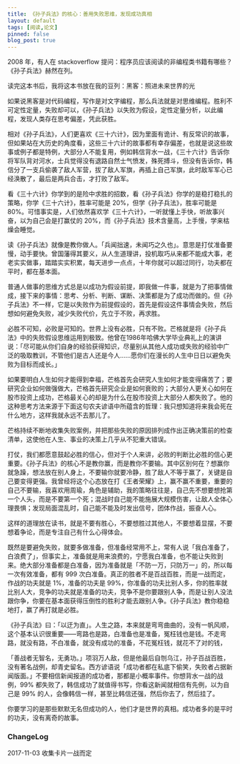 ```yaml
---
title: 《孙子兵法》的核心：善用失败思维，发现成功真相
layout: default
tags: [阅读,论文]
pinned: false
blog_post: true
---
```


2008 年，有人在 stackoverflow 提问：程序员应该阅读的非编程类书籍有哪些？《孙子兵法》赫然在列。

读完这本书后，我将这本书放在我的豆列：黑客：照进未来世界的光

如果说黑客是对代码编程，写作是对文字编程，那么兵法就是对思维编程。胜利不可定性定量，失败却可以，《孙子兵法》以失败为假设，定性定量分析，以此编程，发现人类存在思考偏差，凭此获胜。

相对《孙子兵法》，人们更喜欢《三十六计》，因为里面有诡计、有反常识的故事，但如果站在大历史的角度看，这些三十六计的故事都有幸存偏差，也就是说这些故事或例子都是特例，大部分人不能复用，例如韩信背水一战，《三十六计》告诉你将军队背对河水，士兵觉得没有退路自然士气愤发，殊死搏斗，但没有告诉你，韩信分了一支兵偷袭了敌人军营，拔了敌人军旗，再插上自己军旗，此时敌军军心已经涣散了，最后是两兵合击，才打败了敌军。

看《三十六计》你学到的是险中求胜的招数，看《孙子兵法》你学的是稳打稳扎的策略，你学《三十六计》，胜率可能是 20%，但学《孙子兵法》，胜率可能是 80%。可惜事实是，人们依然喜欢学《三十六计》，一听就懂上手快，听故事兴奋，以为自己会是打赢仗的 20%，而《孙子兵法》技术含量高，上手慢，学来枯燥会睡觉。

读《孙子兵法》就像是教你做人。「兵闻拙速，未闻巧之久也」。意思是打仗准备要慢，动手要快。曾国藩得其要义，从人生道理讲，投机取巧从来都不能成大事，老老实实做事，踏踏实实积累，每天进步一点点，十年你就可以超过同行，功夫都在平时，都在基本面。

普通人做事的思维方式总是以成功为假设前提，即我做一件事，就是为了把事情做成，接下来的事情：思考、分析、判断、谋断、决策都是为了成功而做的。但《孙子兵法》不一样，它是以失败作为前提假设的，首先是假设这件事情会失败，然后想如何避免失败，减少失败代价，先立于不败，再求胜。

必胜不可知，必败是可知的。世界上没有必胜，只有不败。芒格就是将《孙子兵法》中的失败假设思维运用到极致。他曾在1986年哈佛大学毕业典礼上的演讲说：「尽可能从你们自身的经验获得知识，尽量别从其他人成功或失败的经验中广泛的吸取教训，不管他们是古人还是今人……愿你们在漫长的人生中日日以避免失败为目标而成长。」

如果要明白人生如何才能得到幸福，芒格首先会研究人生如何才能变得痛苦了；要研究企业如何做强做大，芒格首先研究企业是如何衰败的；大部分人更关心如何在股市投资上成功，芒格最关心的却是为什么在股市投资上大部分人都失败了。他的这种思考方法来源于下面这句农夫谚语中所蕴含的哲理：我只想知道将来我会死在什么地方，这样我就永远不去那儿了。

芒格持续不断地收集失败案例，并把那些失败的原因排列成作出正确决策前的检查清单，这使他在人生、事业的决策上几乎从不犯重大错误。

打仗，我们都愿意鼓起必胜的信心，但对于个人来讲，必败的判断比必胜的信心更重要。《孙子兵法》的核心不是教你赢，而是教你不要输。其中区别何在？想赢你就急躁，想法放在别人身上，不要输你就要冷静，胜了敌人不等于赢了，关键是自己要变得更强。我曾经将这个心态放在打《王者荣耀》上，赢不赢不重要，重要的自己不要输，我喜欢用周瑜，角色是辅助，我的策略往往是，自己先不想要想抢第一个人头，而是不要第一个死；混战时自己能不能施展大规模伤害，让敌人全体心理畏惧；发现局面混乱时，自己能不能及时发出信号，团体作战，振奋人心。

这样的道理放在读书，就是不要有胜心，不要想胜过其他人，不要想着显摆，不要想着争论，而是专注自己有什么心得体会。

既然是要避免失败，就要多做准备，但准备经常用不上，常有人说「我白准备了，白浪费了」，但事实上，准备就是用来浪费的，宁愿我白准备，也不能让失败到来。绝大部分准备都是白准备，因为准备就是「不防一万，只防万一」的，所以每一次有效准备，都有 999 次白准备。真正的胜者不是百战百胜，而是一战而定，作战的功夫就是 1%，准备的功夫是 99%，你准备的功夫比别人多，你的胜率就比别人大，竞争的功夫就是准备的功夫，竞争不是你要跟别人争，而是让别人没法跟你争，你要在基本面获得压倒性的胜利才能去跟别人争。《孙子兵法》教你稳稳地打，赢了再打就是必胜。

《孙子兵法》曰：「以迂为直」。人生之路，本来就是弯弯曲曲的，没有一帆风顺，这个基本认识很重要——弯路也是路，白准备也是准备，冤枉钱也是钱。不走弯路，就没有路，不白准备，就没有成功的准备，不花冤枉钱，就花不了对的钱，

「善战者无智名，无勇功。」项羽万人敌，但是他最后自刎乌江，孙子百战百胜，没有著名战例，却青史留名。西方谚语说「成功者都在私底下偷笑，失败者占据新闻版面。」不要相信新闻报道的成功者，那都是小概率事件。你想背水一战的战例，99% 都失败了，韩信成功了就值得书写，你看这新闻就相信有先例，以为自己是 99% 的人，会像韩信一样，甚至比韩信还强，然后你去了，然后挂了。

你要学习的是那些默默无名但成功的人，他们才是世界的真相。成功者多的是平时的功夫，没有离奇的故事。

### ChangeLog

2017-11-03 收集卡片一战而定




